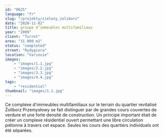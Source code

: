```yaml
---
id: "0625"
language: "fr"
slug: "/projekty/zielony_zoliborz"
date: "2020-11-02"
title: groupe d’immeubles multifamiliaux
year: "2009"
client: "Turret"
area: "31 000 m2"
status: "completed"
street: "Rydygiera"
location: "Varsovie"
images: 
    - "images/1.1.jpg"
    - "images/2.2.jpg"
    - "images/3.3.jpg"
    - "images/4.4.jpg"    
tags: 
    - "residential"
thumbnail: "images/1.1.jpg"
---
```

Ce complexe d'immeubles multifamiliaux sur le terrain du quartier revitalisé Żoliborz Przemysłowy se fait distinguer par de grandes cours couvertes de verdure et une forte densité de construction. Un principe important était de créer un complexe résidentiel ouvert permettant une libre circulation piétonne à&nbsp;travers cet espace. Seules les cours des quartiers individuels ont été séparées. 
